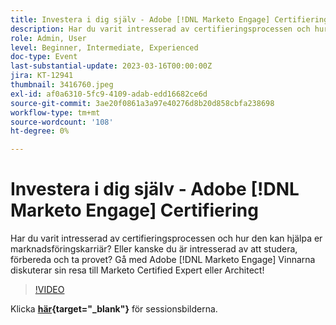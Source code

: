 ```yaml
---
title: Investera i dig själv - Adobe [!DNL Marketo Engage] Certifiering
description: Har du varit intresserad av certifieringsprocessen och hur den kan hjälpa er marknadsföringskarriär? Eller kanske du är intresserad av att studera, förbereda och ta provet? Gå med Adobe [!DNL Marketo Engage] Vinnarna diskuterar sin resa till Marketo Certified Expert eller Architect!
role: Admin, User
level: Beginner, Intermediate, Experienced
doc-type: Event
last-substantial-update: 2023-03-16T00:00:00Z
jira: KT-12941
thumbnail: 3416760.jpeg
exl-id: af0a6310-5fc9-4109-adab-edd16682ce6d
source-git-commit: 3ae20f0861a3a97e40276d8b20d858cbfa238698
workflow-type: tm+mt
source-wordcount: '108'
ht-degree: 0%

---
```


# Investera i dig själv - Adobe [!DNL Marketo Engage] Certifiering

Har du varit intresserad av certifieringsprocessen och hur den kan hjälpa er marknadsföringskarriär? Eller kanske du är intresserad av att studera, förbereda och ta provet? Gå med Adobe [!DNL Marketo Engage] Vinnarna diskuterar sin resa till Marketo Certified Expert eller Architect!

>[!VIDEO](https://video.tv.adobe.com/v/3416760/?quality=12&learn=on)

Klicka **[här](assets/certification.pdf){target="_blank"}** för sessionsbilderna.
